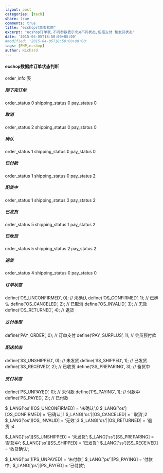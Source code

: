 ```yaml
---
layout: post
categories: [tech]
share: true
comments: true
title: "ecshop订单表状态"
excerpt: "ecshop订单表,不同参数表示die不同状态,包括支付 和发货状态"
date: '2015-04-05T18:50:00+08:00'
#modified: '2015-04-05T18:50:00+08:00'
tags: [PHP,ecshop]
author: Richard
---
```



#### ecshop数据库订单状态判断
order_info 表
##### 刚下完订单
order_status 0 
shipping_status 0 
pay_status 0 
 
##### 取消
order_status 2 
shipping_status 0 
pay_status 0 
 
##### 确认
order_status 1 
shipping_status 0 
pay_status 0 
 
##### 已付款
order_status 1 
shipping_status 0 
pay_status 2 
 
##### 配货中
order_status 1 
shipping_status 3 
pay_status 2 
 
##### 已发货
order_status 5 
shipping_status 1 
pay_status 2 
 
##### 已收货
order_status 5 
shipping_status 2 
pay_status 2 
 
##### 退货
order_status 4 
shipping_status 0 
pay_status 0 
 
##### 订单状态
define(‘OS_UNCONFIRMED’, 0); // 未确认 
define(‘OS_CONFIRMED’, 1); // 已确认 
define(‘OS_CANCELED’, 2); // 已取消 
define(‘OS_INVALID’, 3); // 无效 
define(‘OS_RETURNED’, 4); // 退货 
 
##### 支付类型
define(‘PAY_ORDER’, 0); // 订单支付 
define(‘PAY_SURPLUS’, 1); // 会员预付款 
 
##### 配送状态
define(‘SS_UNSHIPPED’, 0); // 未发货 
define(‘SS_SHIPPED’, 1); // 已发货 
define(‘SS_RECEIVED’, 2); // 已收货 
define(‘SS_PREPARING’, 3); // 备货中 
 
##### 支付状态
define(‘PS_UNPAYED’, 0); // 未付款 
define(‘PS_PAYING’, 1); // 付款中 
define(‘PS_PAYED’, 2); // 已付款 
 
$_LANG['os'][OS_UNCONFIRMED] = ‘未确认’;0 
$_LANG['os'][OS_CONFIRMED] = ‘已确认’;1 
$_LANG['os'][OS_CANCELED] = ‘ 取消‘;2 
$_LANG['os'][OS_INVALID] = ‘无效‘;3 
$_LANG['os'][OS_RETURNED] = ‘退货‘;4 
 
$_LANG['ss'][SS_UNSHIPPED] = ‘未发货’; 
$_LANG['ss'][SS_PREPARING] = ‘配货中’; 
$_LANG['ss'][SS_SHIPPED] = ‘已发货’; 
$_LANG['ss'][SS_RECEIVED] = ‘收货确认’; 
 
$_LANG['ps'][PS_UNPAYED] = ‘未付款’; 
$_LANG['ps'][PS_PAYING] = ‘付款中’; 
$_LANG['ps'][PS_PAYED] = ‘已付款’; 
